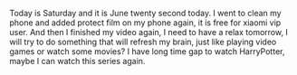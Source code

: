 Today is Saturday and it is June twenty second today. I went to clean my phone and added protect film on my phone again, it is free for xiaomi vip user. And then I finished my video again, I need to have a relax tomorrow, I will try to do something that will refresh my brain, just like playing video games or watch some movies? I have long time gap to watch HarryPotter, maybe I can watch this series again.
